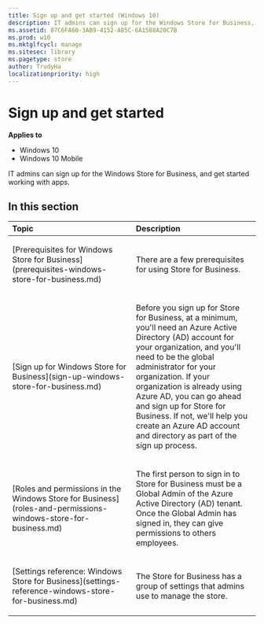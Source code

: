 ```yaml
---
title: Sign up and get started (Windows 10)
description: IT admins can sign up for the Windows Store for Business, and get started working with apps.
ms.assetid: 87C6FA60-3AB9-4152-A85C-6A1588A20C7B
ms.prod: w10
ms.mktglfcycl: manage
ms.sitesec: library
ms.pagetype: store
author: TrudyHa
localizationpriority: high
---
```


# Sign up and get started


**Applies to**

-   Windows 10
-   Windows 10 Mobile

IT admins can sign up for the Windows Store for Business, and get started working with apps.

## In this section


<table>
<colgroup>
<col width="50%" />
<col width="50%" />
</colgroup>
<thead>
<tr class="header">
<th align="left">Topic</th>
<th align="left">Description</th>
</tr>
</thead>
<tbody>
<tr class="odd">
<td align="left"><p>[Prerequisites for Windows Store for Business](prerequisites-windows-store-for-business.md)</p></td>
<td align="left"><p>There are a few prerequisites for using Store for Business.</p></td>
</tr>
<tr class="even">
<td align="left"><p>[Sign up for Windows Store for Business](sign-up-windows-store-for-business.md)</p></td>
<td align="left"><p>Before you sign up for Store for Business, at a minimum, you'll need an Azure Active Directory (AD) account for your organization, and you'll need to be the global administrator for your organization. If your organization is already using Azure AD, you can go ahead and sign up for Store for Business. If not, we'll help you create an Azure AD account and directory as part of the sign up process.</p></td>
</tr>
<tr class="odd">
<td align="left"><p>[Roles and permissions in the Windows Store for Business](roles-and-permissions-windows-store-for-business.md)</p></td>
<td align="left"><p>The first person to sign in to Store for Business must be a Global Admin of the Azure Active Directory (AD) tenant. Once the Global Admin has signed in, they can give permissions to others employees.</p></td>
</tr>
<tr class="even">
<td align="left"><p>[Settings reference: Windows Store for Business](settings-reference-windows-store-for-business.md)</p></td>
<td align="left"><p>The Store for Business has a group of settings that admins use to manage the store.</p></td>
</tr>
</tbody>
</table>

 

 

 





